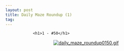 ```yaml
---
layout: post
title: Daily Maze Roundup (1)
tag: 
---
```



                <h1>1 - #50</h1>
<div style="text-align: center;"><a href='/uploads/daily_maze_roundup0150.gif' title='daily_maze_roundup0150.gif'><img src='/uploads/daily_maze_roundup0150.thumbnail.gif' alt='daily_maze_roundup0150.gif' /></a></div>
            
